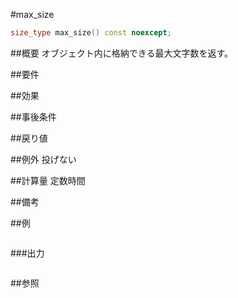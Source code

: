 #max_size
```cpp
size_type max_size() const noexcept;
```

##概要
オブジェクト内に格納できる最大文字数を返す。


##要件



##効果



##事後条件



##戻り値



##例外
投げない


##計算量
定数時間


##備考



##例
```cpp
```

###出力
```
```

##参照
